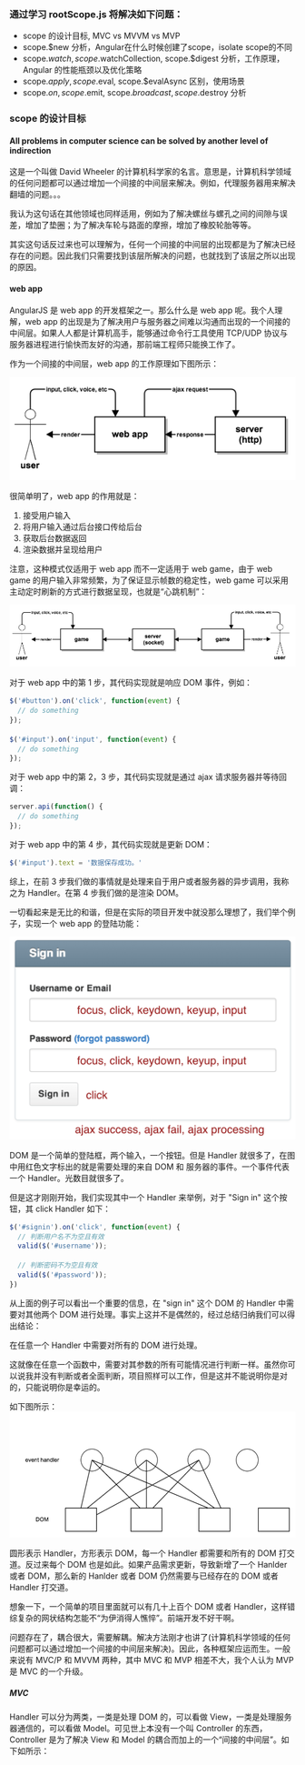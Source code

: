 ### 通过学习 rootScope.js 将解决如下问题：

- scope 的设计目标, MVC vs MVVM vs MVP
- scope.$new 分析，Angular在什么时候创建了scope，isolate scope的不同
- scope.$watch, scope.$watchCollection, scope.$digest 分析，工作原理，Angular 的性能瓶颈以及优化策略
- scope.$apply, scope.$eval, scope.$evalAsync 区别，使用场景
- scope.$on, scope.$emit, scope.$broadcast, scope.$destroy 分析

### scope 的设计目标

#### All problems in computer science can be solved by another level of indirection

这是一个叫做 David Wheeler 的计算机科学家的名言。意思是，计算机科学领域的任何问题都可以通过增加一个间接的中间层来解决。例如，代理服务器用来解决翻墙的问题。。。

我认为这句话在其他领域也同样适用，例如为了解决螺丝与螺孔之间的间隙与误差，增加了垫圈；为了解决车轮与路面的摩擦，增加了橡胶轮胎等等。

其实这句话反过来也可以理解为，任何一个间接的中间层的出现都是为了解决已经存在的问题。因此我们只需要找到该层所解决的问题，也就找到了该层之所以出现的原因。

#### web app

AngularJS 是 web app 的开发框架之一。那么什么是 web app 呢。我个人理解，web app 的出现是为了解决用户与服务器之间难以沟通而出现的一个间接的中间层。如果人人都是计算机高手，能够通过命令行工具使用 TCP/UDP 协议与服务器进程进行愉快而友好的沟通，那前端工程师只能换工作了。

作为一个间接的中间层，web app 的工作原理如下图所示：

![web app](https://raw.githubusercontent.com/chylvina/angular-explore/doc/web%20app.png)

很简单明了，web app 的作用就是：

1. 接受用户输入
2. 将用户输入通过后台接口传给后台
3. 获取后台数据返回
4. 渲染数据并呈现给用户

注意，这种模式仅适用于 web app 而不一定适用于 web game，由于 web game 的用户输入非常频繁，为了保证显示帧数的稳定性，web game 可以采用主动定时刷新的方式进行数据呈现，也就是“心跳机制”：

![web app](https://raw.githubusercontent.com/chylvina/angular-explore/doc/web%20game.png)

对于 web app 中的第 1 步，其代码实现就是响应 DOM 事件，例如：

```javascript
$('#button').on('click', function(event) {
  // do something
});

$('#input').on('input', function(event) {
  // do something
});
```

对于 web app 中的第 2，3 步，其代码实现就是通过 ajax 请求服务器并等待回调：

```javascript
server.api(function() {
  // do something
});
```

对于 web app 中的第 4 步，其代码实现就是更新 DOM：

```javascript
$('#input').text = '数据保存成功。'
```

综上，在前 3 步我们做的事情就是处理来自于用户或者服务器的异步调用，我称之为 Handler。在第 4 步我们做的是渲染 DOM。

一切看起来是无比的和谐，但是在实际的项目开发中就没那么理想了，我们举个例子，实现一个 web app 的登陆功能：

![login](https://raw.githubusercontent.com/chylvina/angular-explore/doc/login.png)

DOM 是一个简单的登陆框，两个输入，一个按钮。但是 Handler 就很多了，在图中用红色文字标出的就是需要处理的来自 DOM 和 服务器的事件。一个事件代表一个 Handler。光数目就很多了。

但是这才刚刚开始，我们实现其中一个 Handler 来举例，对于 "Sign in" 这个按钮，其 click Handler 如下：

```javascript
$('#signin').on('click', function(event) {
  // 判断用户名不为空且有效
  valid($('#username'));
  
  // 判断密码不为空且有效
  valid($('#password'));
})
```

从上面的例子可以看出一个重要的信息，在 "sign in" 这个 DOM 的 Handler 中需要对其他两个 DOM 进行处理。事实上这并不是偶然的，经过总结归纳我们可以得出结论：

在任意一个 Handler 中需要对所有的 DOM 进行处理。

这就像在任意一个函数中，需要对其参数的所有可能情况进行判断一样。虽然你可以说我并没有判断或者全面判断，项目照样可以工作，但是这并不能说明你是对的，只能说明你是幸运的。

如下图所示：
![handler explode](https://raw.githubusercontent.com/chylvina/angular-explore/doc/handler%20explode.png)

圆形表示 Handler，方形表示 DOM，每一个 Handler 都需要和所有的 DOM 打交道。反过来每个 DOM 也是如此。如果产品需求更新，导致新增了一个 Hanlder 或者 DOM，那么新的 Hanlder 或者 DOM 仍然需要与已经存在的 DOM 或者 Handler 打交道。

想象一下，一个简单的项目里面就可以有几十上百个 DOM 或者 Handler，这样错综复杂的网状结构怎能不“为伊消得人憔悴”。前端开发不好干啊。

问题存在了，耦合很大，需要解耦。解决方法刚才也讲了(计算机科学领域的任何问题都可以通过增加一个间接的中间层来解决)。因此，各种框架应运而生。一般来说有 MVC/P 和 MVVM 两种，其中 MVC 和 MVP 相差不大，我个人认为 MVP 是 MVC 的一个升级。

##### MVC

Handler 可以分为两类，一类是处理 DOM 的，可以看做 View，一类是处理服务器通信的，可以看做 Model。可见世上本没有一个叫 Controller 的东西， Controller 是为了解决 View 和 Model 的耦合而加上的一个“间接的中间层”。如下如所示：





















